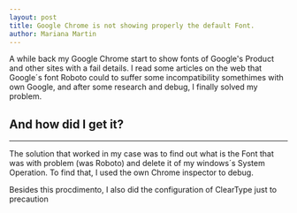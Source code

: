 ```yaml
---
layout: post
title: Google Chrome is not showing properly the default Font.
author: Mariana Martin
---
```


A while back my Google Chrome start to show fonts of Google's Product and other sites with a fail details.
I read some articles on the web that Google´s font  Roboto could to suffer some incompatibility somethimes with own Google, and after some research and debug, I finally solved my problem.


## And how did I get it?
-----

The solution that worked in my case was to find out what is the Font that was with problem (was Roboto) and delete it of my windows´s System Operation.
To find that, I used the own Chrome inspector to debug.

Besides this procdimento, I also did the configuration of ClearType just to precaution
